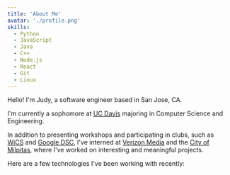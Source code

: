 ```yaml
---
title: 'About Me'
avatar: './profile.png'
skills:
  - Python
  - JavaScript
  - Java
  - C++
  - Node.js
  - React
  - Git
  - Linux
---
```


Hello! I'm Judy, a software engineer based in San Jose, CA.

I'm currently a sophomore at [UC Davis](https://www.ucdavis.edu/) majoring in Computer Science and Engineering.

In addition to presenting workshops and participating in clubs, such as [WiCS](https://www.facebook.com/DavisWICS/) and [Google DSC](https://dsc.community.dev/), I've interned at [Verizon Media](https://www.verizonmedia.com/) and the [City of Milpitas](http://www.ci.milpitas.ca.gov/), where I've worked on interesting and meaningful projects.

Here are a few technologies I've been working with recently:
